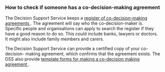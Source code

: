 ###  How to check if someone has a co-decision-making agreement

The Decision Support Service keeps a [ register of co-decision-making
agreements ](https://decisionsupportservice.ie/services/search-register) . The
agreement will say who the co-decision-maker is. Specific people and
organisations can apply to search the register if they have a good reason to
do so. This could include banks, lawyers or doctors. It might also include
family members and carers.

The Decision Support Service can provide a certified copy of your co-decision-
making agreement, which confirms that the agreement exists. The DSS also
provide [ template forms for making a co-decision making agreement
](https://decisionsupportservice.ie/resources/forms) .
